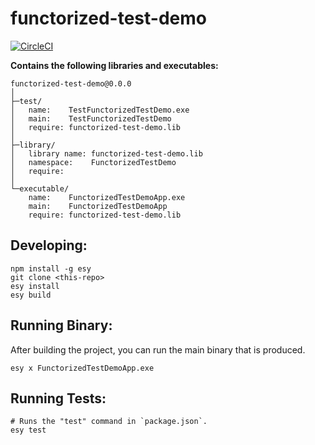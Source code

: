 # functorized-test-demo


[![CircleCI](https://circleci.com/gh/yourgithubhandle/functorized-test-demo/tree/master.svg?style=svg)](https://circleci.com/gh/yourgithubhandle/functorized-test-demo/tree/master)


**Contains the following libraries and executables:**

```
functorized-test-demo@0.0.0
│
├─test/
│   name:    TestFunctorizedTestDemo.exe
│   main:    TestFunctorizedTestDemo
│   require: functorized-test-demo.lib
│
├─library/
│   library name: functorized-test-demo.lib
│   namespace:    FunctorizedTestDemo
│   require:
│
└─executable/
    name:    FunctorizedTestDemoApp.exe
    main:    FunctorizedTestDemoApp
    require: functorized-test-demo.lib
```

## Developing:

```
npm install -g esy
git clone <this-repo>
esy install
esy build
```

## Running Binary:

After building the project, you can run the main binary that is produced.

```
esy x FunctorizedTestDemoApp.exe 
```

## Running Tests:

```
# Runs the "test" command in `package.json`.
esy test
```

